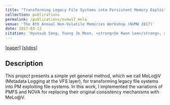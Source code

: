 ```yaml
---
title: "Transforming Legacy File Systems into Persistent Memory Exploiting File Systems with MeLo@V"
collection: publications
permalink: /publications/nvmw17_melo
venue: 'The 8th Annual Non-Volatile Memories Workshop (NVMW 2017)'
date: 2017-03-12
citation: 'Hyunsub Song, Young Je Moon, <strong>Se Kwon Lee</strong>, and Sam H. Noh, <i>The 8th Annual Non-Volatile Memories Workshop</i> (<strong>NVMW 2017</strong>).'
---
```

[[paper]](http://sekwonlee.github.io/files/nvmw17_melo.pdf)
[[slides]](http://sekwonlee.github.io/files/nvmw17_melo_slide.pdf)

## Description
This project presents a simple yet general method, which we call MeLo@V (Metadata Logging at the VFS layer), for transforming legacy file systems into PM exploiting file systems. In this work, I implemented the variations of PMFS and NOVA for replacing their original consistency mechanisms with MeLo@V.

